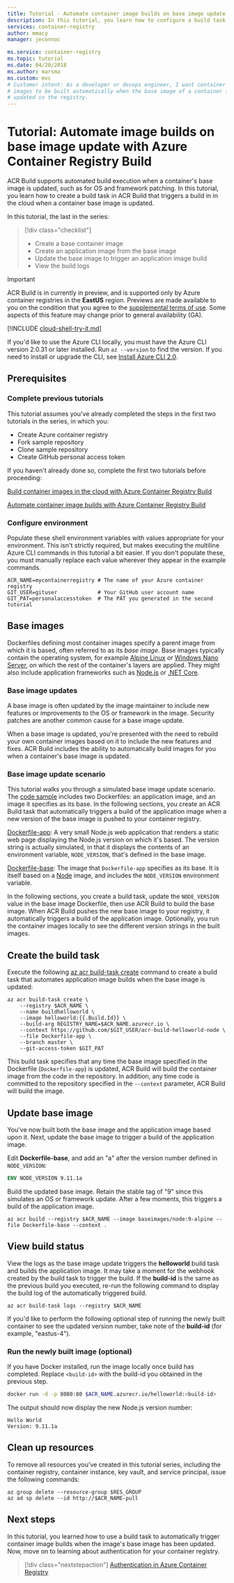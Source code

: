 ```yaml
---
title: Tutorial - Automate container image builds on base image update with Azure Container Registry Build
description: In this tutorial, you learn how to configure a build task to automatically trigger container image builds in the cloud when a base image is updated.
services: container-registry
author: mmacy
manager: jeconnoc

ms.service: container-registry
ms.topic: tutorial
ms.date: 04/20/2018
ms.author: marsma
ms.custom: mvc
# Customer intent: As a developer or devops engineer, I want container
# images to be built automatically when the base image of a container is
# updated in the registry.
---
```


# Tutorial: Automate image builds on base image update with Azure Container Registry Build

ACR Build supports automated build execution when a container's base image is updated, such as for OS and framework patching. In this tutorial, you learn how to create a build task in ACR Build that triggers a build in in the cloud when a container base image is updated.

In this tutorial, the last in the series:

> [!div class="checklist"]
> * Create a base container image
> * Create an application image from the base image
> * Update the base image to trigger an application image build
> * View the build logs

> [!IMPORTANT]
> ACR Build is in currently in preview, and is supported only by Azure container registries in the **EastUS** region. Previews are made available to you on the condition that you agree to the [supplemental terms of use][terms-of-use]. Some aspects of this feature may change prior to general availability (GA).

[!INCLUDE [cloud-shell-try-it.md](../../includes/cloud-shell-try-it.md)]

If you'd like to use the Azure CLI locally, you must have the Azure CLI version 2.0.31 or later installed. Run `az --version` to find the version. If you need to install or upgrade the CLI, see [Install Azure CLI 2.0][azure-cli].

## Prerequisites

### Complete previous tutorials

This tutorial assumes you've already completed the steps in the first two tutorials in the series, in which you:

* Create Azure container registry
* Fork sample repository
* Clone sample repository
* Create GitHub personal access token

If you haven't already done so, complete the first two tutorials before proceeding:

[Build container images in the cloud with Azure Container Registry Build](container-registry-tutorial-quick-build.md)

[Automate container image builds with Azure Container Registry Build](container-registry-tutorial-build-task.md)

### Configure environment

Populate these shell environment variables with values appropriate for your environment. This isn't strictly required, but makes executing the multiline Azure CLI commands in this tutorial a bit easier. If you don't populate these, you must manually replace each value wherever they appear in the example commands.

```azurecli-interactive
ACR_NAME=mycontainerregistry # The name of your Azure container registry
GIT_USER=gituser             # Your GitHub user account name
GIT_PAT=personalaccesstoken  # The PAT you generated in the second tutorial
```

## Base images

Dockerfiles defining most container images specify a parent image from which it is based, often referred to as its *base image*. Base images typically contain the operating system, for example [Alpine Linux][base-alpine] or [Windows Nano Server][base-windows], on which the rest of the container's layers are applied. They might also include application frameworks such as [Node.js][base-node] or [.NET Core][base-dotnet].

### Base image updates

A base image is often updated by the image maintainer to include new features or improvements to the OS or framework in the image. Security patches are another common cause for a base image update.

When a base image is updated, you're presented with the need to rebuild your own container images based on it to include the new features and fixes. ACR Build includes the ability to automatically build images for you when a container's base image is updated.

### Base image update scenario

This tutorial walks you through a simulated base image update scenario. The [code sample][code-sample] includes two Dockerfiles: an application image, and an image it specifies as its base. In the following sections, you create an ACR Build task that automatically triggers a build of the application image when a new version of the base image is pushed to your container registry.

[Dockerfile-app][dockerfile-app]: A very small Node.js web application that renders a static web page displaying the Node.js version on which it's based. The version string is actually simulated, in that it displays the contents of an environment variable, `NODE_VERSION`, that's defined in the base image.

[Dockerfile-base][dockerfile-base]: The image that `Dockerfile-app` specifies as its base. It is itself based on a [Node][base-node] image, and includes the `NODE_VERSION` environment variable.

In the following sections, you create a build task, update the `NODE_VERSION` value in the base image Dockerfile, then use ACR Build to build the base image. When ACR Build pushes the new base image to your registry, it automatically triggers a build of the application image. Optionally, you run the container images locally to see the different version strings in the built images.

## Create the build task

Execute the following [az acr build-task create][az-acr-build-task-create] command to create a build task that automates application image builds when the base image is updated:

```azurecli-interactive
az acr build-task create \
    --registry $ACR_NAME \
    --name buildhelloworld \
    --image helloworld:{{.Build.Id}} \
    --build-arg REGISTRY_NAME=$ACR_NAME.azurecr.io \
    --context https://github.com/$GIT_USER/acr-build-helloworld-node \
    --file Dockerfile-app \
    --branch master \
    --git-access-token $GIT_PAT
```

This build task specifies that any time the base image specified in the Dockerfile (`Dockerfile-app`) is updated, ACR Build will build the container image from the code in the repository. In addition, any time code is committed to the repository specified in the `--context` parameter, ACR Build will build the image.

## Update base image

You've now built both the base image and the application image based upon it. Next, update the base image to trigger a build of the application image.

Edit **Dockerfile-base**, and add an "a" after the version number defined in `NODE_VERSION`:

```Dockerfile
ENV NODE_VERSION 9.11.1a
```

Build the updated base image. Retain the stable tag of "9" since this simulates an OS or framework update. After a few moments, this triggers a build of the application image.

```azurecli-interactive
az acr build --registry $ACR_NAME --image baseimages/node:9-alpine --file Dockerfile-base --context .
```

## View build status

View the logs as the base image update triggers the **helloworld** build task and builds the application image. It may take a moment for the webhook created by the build task to trigger the build. If the **build-id** is the same as the previous build you executed, re-run the following command to display the build log of the automatically triggered build.

```azurecli-interactive
az acr build-task logs --registry $ACR_NAME
```

If you'd like to perform the following optional step of running the newly built container to see the updated version number, take note of the **build-id** (for example, "eastus-4").

### Run the newly built image (optional)

If you have Docker installed, run the image locally once build has completed. Replace `<build-id>` with the build-id you obtained in the previous step.

```bash
docker run -d -p 8080:80 $ACR_NAME.azurecr.io/helloworld:<build-id>
```

The output should now display the new Node.js version number:

```console
Hello World
Version: 9.11.1a
```

## Clean up resources

To remove all resources you've created in this tutorial series, including the container registry, container instance, key vault, and service principal, issue the following commands:

```azurecli-interactive
az group delete --resource-group $RES_GROUP
az ad sp delete --id http://$ACR_NAME-pull
```

## Next steps

In this tutorial, you learned how to use a build task to automatically trigger container image builds when the image's base image has been updated. Now, move on to learning about authentication for your container registry.

> [!div class="nextstepaction"]
> [Authentication in Azure Container Registry](container-registry-authentication.md)

<!-- LINKS - External -->
[base-alpine]: https://hub.docker.com/_/alpine/
[base-dotnet]: https://hub.docker.com/r/microsoft/dotnet/
[base-node]: https://hub.docker.com/_/node/
[base-windows]: https://hub.docker.com/r/microsoft/nanoserver/
[code-sample]: https://github.com/Azure-Samples/acr-build-helloworld-node
[dockerfile-base]: https://github.com/Azure-Samples/acr-build-helloworld-node/blob/master/Dockerfile-base
[dockerfile-app]: https://github.com/Azure-Samples/acr-build-helloworld-node/blob/master/Dockerfile-app
[terms-of-use]: https://azure.microsoft.com/support/legal/preview-supplemental-terms/

<!-- LINKS - Internal -->
[azure-cli]: /cli/azure/install-azure-cli
[az-acr-build-task-create]: /cli/azure/acr#az-acr-build-task-create
[az-acr-build-task-run]: /cli/azure/acr#az-acr-build-task-run
[az-acr-login]: /cli/azure/acr#az-acr-login

<!-- IMAGES -->
[build-task-01-new-token]: ./media/container-registry-tutorial-build-tasks/build-task-01-new-token.png
[build-task-02-generated-token]: ./media/container-registry-tutorial-build-tasks/build-task-02-generated-token.png
[build-task-03-fork]: ./media/container-registry-tutorial-build-tasks/build-task-03-fork.png